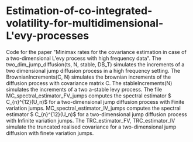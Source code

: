 # Estimation-of-co-integrated-volatility-for-multidimensional-L\'evy-processes

Code for the paper "Minimax rates for the covariance estimation in case of a two-dimensional L\'evy process with high frequency data".
The two_dim_jump_diffusion(ts, N, stable, DB_T) simulates the increments of a two dimensional jump diffusion process in a high frequency setting. The BrownianIncrements(C, N) simulates the brownian increments of the diffusion process with covariance matrix C. The stableIncrements(N) simulates the increments of a two a-stable levy process. The file    MC_spectral_estimator_FV_jumps computes the spectral estimator $ C_{n}^{12}(U_n)$ for a two-dimensional jump diffusion process with Finite variation jumps. MC_spectral_estimator_IV_jumps computes the spectral estimator $ C_{n}^{12}(U_n)$ for a two-dimensional jump diffusion process with Infinite variation jumps. The TRC_estimator_FV, TRC_estimator_IV simulate the truncated realised covariance for a two-dimensional jump diffusion with finete variation jumps. 
